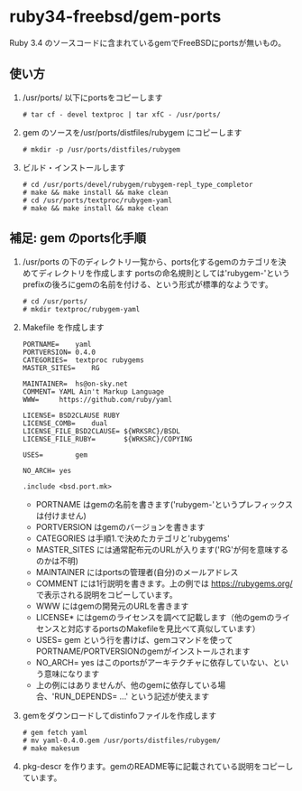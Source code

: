 ruby34-freebsd/gem-ports
====================

Ruby 3.4 のソースコードに含まれているgemでFreeBSDにportsが無いもの。

使い方
----------

1. /usr/ports/ 以下にportsをコピーします
   ```
   # tar cf - devel textproc | tar xfC - /usr/ports/
   ```
2. gem のソースを/usr/ports/distfiles/rubygem にコピーします
   ```
   # mkdir -p /usr/ports/distfiles/rubygem
   ```
3. ビルド・インストールします
   ```
   # cd /usr/ports/devel/rubygem/rubygem-repl_type_completor
   # make && make install && make clean
   # cd /usr/ports/textproc/rubygem-yaml
   # make && make install && make clean
   ```

補足: gem のports化手順
-----------------------

1. /usr/ports の下のディレクトリ一覧から、ports化するgemのカテゴリを決めてディレクトリを作成します
   portsの命名規則としては'rubygem-'というprefixの後ろにgemの名前を付ける、という形式が標準的なようです。
   ```
   # cd /usr/ports/
   # mkdir textproc/rubygem-yaml
   ```

2. Makefile を作成します
   ```
   PORTNAME=	yaml
   PORTVERSION=	0.4.0
   CATEGORIES=	textproc rubygems
   MASTER_SITES=	RG

   MAINTAINER=	hs@on-sky.net
   COMMENT=	YAML Ain't Markup Language
   WWW=		https://github.com/ruby/yaml

   LICENSE=	BSD2CLAUSE RUBY
   LICENSE_COMB=	dual
   LICENSE_FILE_BSD2CLAUSE=	${WRKSRC}/BSDL
   LICENSE_FILE_RUBY=		${WRKSRC}/COPYING

   USES=		gem

   NO_ARCH=	yes

   .include <bsd.port.mk>
   ```

   * PORTNAME はgemの名前を書きます('rubygem-'というプレフィックスは付けません)
   * PORTVERSION はgemのバージョンを書きます
   * CATEGORIES は手順1.で決めたカテゴリと'rubygems'
   * MASTER_SITES には通常配布元のURLが入ります('RG'が何を意味するのかは不明)
   * MAINTAINER にはportsの管理者(自分)のメールアドレス
   * COMMENT には1行説明を書きます。上の例では https://rubygems.org/ で表示される説明をコピーしています。
   * WWW にはgemの開発元のURLを書きます
   * LICENSE* にはgemのライセンスを調べて記載します（他のgemのライセンスと対応するportsのMakefileを見比べて真似しています）
   * USES= gem という行を書けば、gemコマンドを使ってPORTNAME/PORTVERSIONのgemがインストールされます
   * NO_ARCH= yes はこのportsがアーキテクチャに依存していない、という意味になります
   * 上の例にはありませんが、他のgemに依存している場合、'RUN_DEPENDS= ...' という記述が使えます

3. gemをダウンロードしてdistinfoファイルを作成します
   ```
   # gem fetch yaml
   # mv yaml-0.4.0.gem /usr/ports/distfiles/rubygem/
   # make makesum
   ```

4. pkg-descr を作ります。gemのREADME等に記載されている説明をコピーしています。

